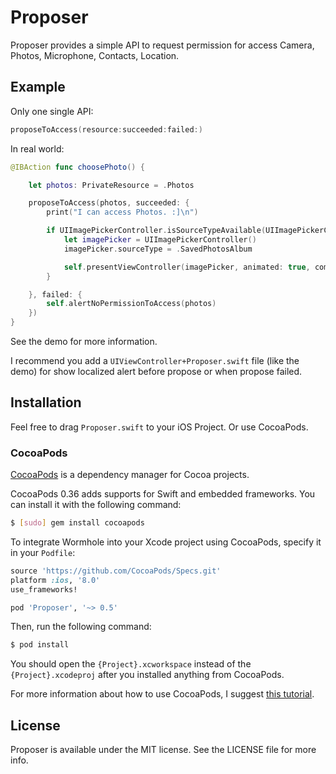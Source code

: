 # Proposer

Proposer provides a simple API to request permission for access Camera, Photos, Microphone, Contacts, Location.

## Example

Only one single API:

```swift
proposeToAccess(resource:succeeded:failed:)
```

In real world:

```swift
@IBAction func choosePhoto() {

    let photos: PrivateResource = .Photos

    proposeToAccess(photos, succeeded: {
        print("I can access Photos. :]\n")

        if UIImagePickerController.isSourceTypeAvailable(UIImagePickerControllerSourceType.SavedPhotosAlbum) {
            let imagePicker = UIImagePickerController()
            imagePicker.sourceType = .SavedPhotosAlbum

            self.presentViewController(imagePicker, animated: true, completion: nil)
        }

    }, failed: {
        self.alertNoPermissionToAccess(photos)
    })
}
```

See the demo for more information.

I recommend you add a `UIViewController+Proposer.swift` file (like the demo) for show localized alert before propose or when propose failed.

## Installation

Feel free to drag `Proposer.swift` to your iOS Project. Or use CocoaPods.

### CocoaPods

[CocoaPods](http://cocoapods.org) is a dependency manager for Cocoa projects.

CocoaPods 0.36 adds supports for Swift and embedded frameworks. You can install it with the following command:

```bash
$ [sudo] gem install cocoapods
```

To integrate Wormhole into your Xcode project using CocoaPods, specify it in your `Podfile`:

```ruby
source 'https://github.com/CocoaPods/Specs.git'
platform :ios, '8.0'
use_frameworks!

pod 'Proposer', '~> 0.5'
```

Then, run the following command:

```bash
$ pod install
```

You should open the `{Project}.xcworkspace` instead of the `{Project}.xcodeproj` after you installed anything from CocoaPods.

For more information about how to use CocoaPods, I suggest [this tutorial](http://www.raywenderlich.com/64546/introduction-to-cocoapods-2).

## License

Proposer is available under the MIT license. See the LICENSE file for more info.